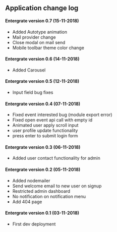 ## Application change log

#### Entergrate version 0.7 (15-11-2018)

+ Added Autotype animation
+ Mail provider change
+ Close modal on mail send
+ Mobile toolbar theme color change

#### Entergrate version 0.6 (14-11-2018)

+ Added Carousel

#### Entergrate version 0.5 (12-11-2018)

+ Input field bug fixes

#### Entergrate version 0.4 (07-11-2018)

+ Fixed event interested bug (module export error)
+ Fixed open event api call with empty id
+ Animated user apply scroll input
+ user profile update functionality
+ press enter to submit login form

#### Entergrate version 0.3 (06-11-2018)

+ Added user contact functionality for admin

#### Entergrate version 0.2 (05-11-2018)

+ Added nodemailer
+ Send welcome email to new user on signup
+ Restricted admin dashboard
+ No notification on notification menu
+ Add 404 page

#### Entergrate version 0.1 (03-11-2018)

+ First dev deployment
